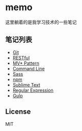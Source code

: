 # memo
这里躺着的是我学习技术的一些笔记

## 笔记列表
- [Git](article/Git.md)
- [RESTful](article/RESTful.md)
- [MV* Pattern](article/MV*Pattern.md)
- [Command Line](article/CommandLine.md)
- [Sass](article/Sass.md)
- [npm](article/npm.md)
- [Sublime Text](article/SublimeText.md)
- [Regular Expression](article/RegularExpression.md)
- [Gulp](article/Gulp.md)

## License
MIT
